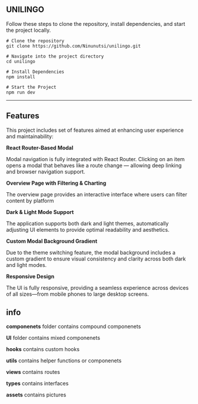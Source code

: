## UNILINGO

Follow these steps to clone the repository, install dependencies, and start the project locally.

```
# Clone the repository
git clone https://github.com/Ninunutsi/unilingo.git

# Navigate into the project directory
cd unilingo

# Install Dependencies
npm install

# Start the Project
npm run dev
```

---

## Features

This project includes set of features aimed at enhancing user experience and maintainability:

**React Router-Based Modal**

Modal navigation is fully integrated with React Router. Clicking on an item opens a modal that behaves like a route change — allowing deep linking and browser navigation support.

**Overview Page with Filtering & Charting**

The overview page provides an interactive interface where users can
filter content by platform

**Dark & Light Mode Support**

The application supports both dark and light themes, automatically adjusting UI elements to provide optimal readability and aesthetics.

**Custom Modal Background Gradient**

Due to the theme switching feature, the modal background includes a custom gradient to ensure visual consistency and clarity across both dark and light modes.

**Responsive Design**

The UI is fully responsive, providing a seamless experience across devices of all sizes—from mobile phones to large desktop screens.

## info

**componenets** folder contains compound componenets

**UI** folder contains mixed componenets

**hooks** contains custom hooks

**utils** contains helper functions or componenets

**views** contains routes

**types** contains interfaces

**assets** contains pictures
